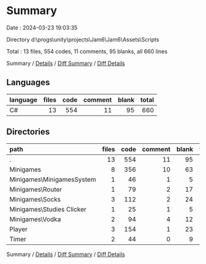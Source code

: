 # Summary

Date : 2024-03-23 19:03:35

Directory d:\\progs\\unity\\projects\\Jam6\\Jam6\\Assets\\Scripts

Total : 13 files,  554 codes, 11 comments, 95 blanks, all 660 lines

Summary / [Details](details.md) / [Diff Summary](diff.md) / [Diff Details](diff-details.md)

## Languages
| language | files | code | comment | blank | total |
| :--- | ---: | ---: | ---: | ---: | ---: |
| C# | 13 | 554 | 11 | 95 | 660 |

## Directories
| path | files | code | comment | blank | total |
| :--- | ---: | ---: | ---: | ---: | ---: |
| . | 13 | 554 | 11 | 95 | 660 |
| Minigames | 8 | 356 | 10 | 63 | 429 |
| Minigames\\MinigamesSystem | 1 | 46 | 1 | 5 | 52 |
| Minigames\\Router | 1 | 79 | 2 | 17 | 98 |
| Minigames\\Socks | 3 | 112 | 2 | 24 | 138 |
| Minigames\\Studies Clicker | 1 | 25 | 1 | 5 | 31 |
| Minigames\\Vodka | 2 | 94 | 4 | 12 | 110 |
| Player | 3 | 154 | 1 | 23 | 178 |
| Timer | 2 | 44 | 0 | 9 | 53 |

Summary / [Details](details.md) / [Diff Summary](diff.md) / [Diff Details](diff-details.md)